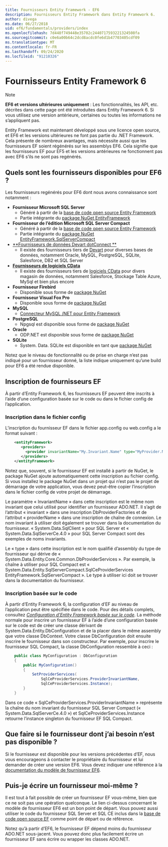 ```yaml
---
title: Fournisseurs Entity Framework - EF6
description: Fournisseurs Entity Framework dans Entity Framework 6.
author: divega
ms.date: 06/27/2018
uid: ef6/fundamentals/providers/index
ms.openlocfilehash: 7d448f749448e35702c2440717593221324508fa
ms.sourcegitcommit: c0e6a00b64c2dcd8acdc0fe6d1b47703405cdf09
ms.translationtype: MT
ms.contentlocale: fr-FR
ms.lasthandoff: 09/24/2020
ms.locfileid: "91210326"
---
```

# <a name="entity-framework-6-providers"></a>Fournisseurs Entity Framework 6
> [!NOTE]
> **EF6 et versions ultérieures uniquement** : Les fonctionnalités, les API, etc. décrites dans cette page ont été introduites dans Entity Framework 6. Si vous utilisez une version antérieure, certaines ou toutes les informations ne s’appliquent pas.

Entity Framework est maintenant développé sous une licence open source, et EF6 et les versions ultérieures ne font pas partie du .NET Framework. Cela présente de nombreux avantages, mais nécessite aussi que les fournisseurs EF soient régénérés sur les assemblys EF6. Cela signifie que les fournisseurs EF pour EF5 et les versions antérieures ne fonctionnent pas avec EF6 s’ils ne sont pas regénérés.

## <a name="which-providers-are-available-for-ef6"></a>Quels sont les fournisseurs disponibles pour EF6 ?

Les fournisseurs regénérés pour EF6 dont nous avons connaissance sont notamment :

*   **Fournisseur Microsoft SQL Server**
    *   Généré à partir de la [base de code open source Entity Framework](https://github.com/aspnet/EntityFramework6)
    *   Partie intégrante du [package NuGet EntityFramework](https://nuget.org/packages/EntityFramework)
*   **Fournisseur de l’édition Microsoft SQL Server Compact**
    *   Généré à partir de la [base de code open source Entity Framework](https://github.com/aspnet/EntityFramework6)
    *   Partie intégrante du [package NuGet EntityFramework.SqlServerCompact](https://nuget.org/packages/EntityFramework.SqlServerCompact)
*   [**Fournisseurs de données Devart dotConnect **](https://www.devart.com/dotconnect/)
    *   Il existe des fournisseurs tiers de [Devart](https://www.devart.com/) pour diverses bases de données, notamment Oracle, MySQL, PostgreSQL, SQLite, Salesforce, DB2 et SQL Server
*   [**Fournisseurs de logiciels CData**](https://www.cdata.com/ado/)
    *   Il existe des fournisseurs tiers de [logiciels CData](https://www.cdata.com/ado/) pour divers magasin de données, notamment Salesforce, Stockage Table Azure, MySql et bien plus encore
*   **Fournisseur Firebird**
    *   Disponible sous forme de [package NuGet](https://www.nuget.org/packages/EntityFramework.Firebird/)
*   **Fournisseur Visual Fox Pro**
    *   Disponible sous forme de [package NuGet](https://www.nuget.org/packages/VFPEntityFrameworkProvider2/)
*   **MySQL**
    *   [Connecteur MySQL /NET pour Entity Framework](https://dev.mysql.com/doc/connector-net/en/connector-net-entityframework60.html)
*   **PostgreSQL**
    *   Npgsql est disponible sous forme de [package NuGet](https://www.nuget.org/packages/EntityFramework6.Npgsql/)
*   **Oracle**
    *   ODP.NET est disponible sous forme de [package NuGet](https://www.nuget.org/packages/Oracle.ManagedDataAccess.EntityFramework/)
*   **SQLite**
    *   System. Data. SQLite est disponible en tant que [package NuGet](https://www.nuget.org/packages/System.Data.SQLite/)

Notez que le niveau de fonctionnalité ou de prise en charge n’est pas indiqué pour un fournisseur donné, la liste indique uniquement qu’une build pour EF6 a été rendue disponible.

## <a name="registering-ef-providers"></a>Inscription de fournisseurs EF

À partir d’Entity Framework 6, les fournisseurs EF peuvent être inscrits à l’aide d’une configuration basée sur le code ou dans le fichier config de l’application.

### <a name="config-file-registration"></a>Inscription dans le fichier config

L’inscription du fournisseur EF dans le fichier app.config ou web.config a le format suivant :


``` xml
    <entityFramework>
       <providers>
         <provider invariantName="My.Invariant.Name" type="MyProvider.MyProviderServices, MyAssembly" />
       </providers>
    </entityFramework>
```

Notez que, souvent, si le fournisseur EF est installé à partir de NuGet, le package NuGet ajoute automatiquement cette inscription au fichier config. Si vous installez le package NuGet dans un projet qui n’est pas le projet de démarrage de votre application, vous devez peut-être copier l’inscription dans le fichier config de votre projet de démarrage.

Le paramètre « InvariantName » dans cette inscription est le même nom invariant que celui utilisé pour identifier un fournisseur ADO.NET. Il s’agit de l’attribut « invariant » dans une inscription DbProviderFactories et de l’attribut « providerName » dans une inscription de chaîne de connexion. Le nom invariant à utiliser doit également se trouver dans la documentation du fournisseur. « System.Data.SqlClient » pour SQL Server et « System.Data.SqlServerCe.4.0 » pour SQL Server Compact sont des exemples de noms invariants.

Le « type » dans cette inscription est le nom qualifié d’assembly du type de fournisseur qui dérive de « System.Data.Entity.Core.Common.DbProviderServices ». Par exemple, la chaîne à utiliser pour SQL Compact est « System.Data.Entity.SqlServerCompact.SqlCeProviderServices EntityFramework.SqlServerCompact ». Le type à utiliser ici doit se trouver dans la documentation du fournisseur.

### <a name="code-based-registration"></a>Inscription basée sur le code

À partir d’Entity Framework 6, la configuration d’EF au niveau de l’application peut être spécifiée dans le code. Pour des détails complets, consultez _[Configuration d’Entity Framework basée sur le code](https://msdn.microsoft.com/data/jj680699)_. La méthode normale pour inscrire un fournisseur EF à l’aide d’une configuration basée sur le code est de créer une classe dérivant de System.Data.Entity.DbConfiguration et de la placer dans le même assembly que votre classe DbContext. Votre classe DbConfiguration doit ensuite inscrire le fournisseur dans son constructeur. Par exemple, pour inscrire le fournisseur SQL Compact, la classe DbConfiguration ressemble à ceci :

``` csharp
    public class MyConfiguration : DbConfiguration
    {
        public MyConfiguration()
        {
            SetProviderServices(
                SqlCeProviderServices.ProviderInvariantName,
                SqlCeProviderServices.Instance);
        }
    }
```

Dans ce code « SqlCeProviderServices.ProviderInvariantName » représente la chaîne du nom invariant du fournisseur SQL Server Compact (« System.Data.SqlServerCe.4.0 ») et SqlCeProviderServices.Instance retourne l’instance singleton du fournisseur EF SQL Compact.

## <a name="what-if-the-provider-i-need-isnt-available"></a>Que faire si le fournisseur dont j’ai besoin n’est pas disponible ?

Si le fournisseur est disponible pour les versions précédentes d’EF, nous vous encourageons à contacter le propriétaire du fournisseur et lui demander de créer une version EF6. Vous devez indiquer une référence à la [documentation du modèle de fournisseur EF6](xref:ef6/fundamentals/providers/provider-model).

## <a name="can-i-write-a-provider-myself"></a>Puis-je écrire un fournisseur moi-même ?

Il est tout à fait possible de créer un fournisseur EF vous-même, bien que ce ne soit pas une opération quelconque. Le lien ci-dessus concernant le modèle de fournisseur EF6 est un bon point de départ. Vous pouvez aussi utiliser le code du fournisseur SQL Server et SQL CE inclus dans la [base de code open source EF](https://github.com/aspnet/EntityFramework6) comme point de départ ou de référence.

Notez qu’à partir d’EF6, le fournisseur EF dépend moins du fournisseur ADO.NET sous-jacent. Vous pouvez donc plus facilement écrire un fournisseur EF sans écrire ou wrapper les classes ADO.NET.
